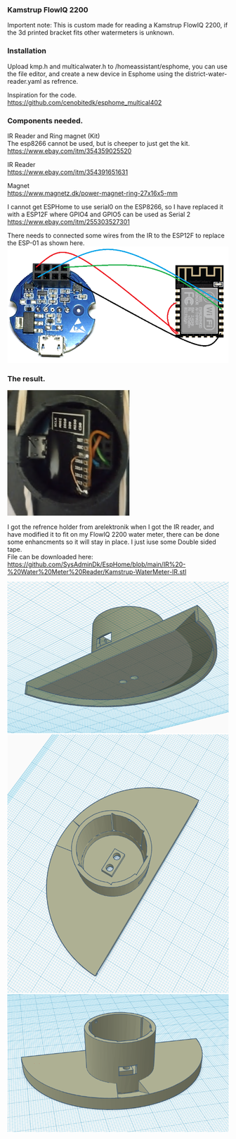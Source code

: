 ### Kamstrup FlowIQ 2200
Importent note: This is custom made for reading a Kamstrup FlowIQ 2200, if the 3d printed bracket fits other watermeters is unknown.  


### Installation
Upload kmp.h and multicalwater.h to /homeassistant/esphome, you can use the file editor, and create a new device in Esphome using the district-water-reader.yaml as refrence.  

Inspiration for the code.  
https://github.com/cenobitedk/esphome_multical402



### Components needed.  

IR Reader and Ring magnet (Kit)  
The esp8266 cannot be used, but is cheeper to just get the kit. https://www.ebay.com/itm/354359025520

IR Reader  
https://www.ebay.com/itm/354391651631

Magnet  
https://www.magnetz.dk/power-magnet-ring-27x16x5-mm


I cannot get ESPHome to use serial0 on the ESP8266, so I have replaced it with a ESP12F where GPIO4 and GPIO5 can be used as Serial 2  
https://www.ebay.com/itm/255303527301



There needs to connected some wires from the IR to the ESP12F to replace the ESP-01 as shown here.  
![Esp12f-IR](https://github.com/SysAdminDk/EspHome/blob/553e320091f953609b2eac8c876f1675a864e334/IR%20-%20Water%20Meter%20Reader/images/Esp12f-IR.png?raw=true)

### The result.

![Esp12f-IR](https://github.com/SysAdminDk/EspHome/blob/553e320091f953609b2eac8c876f1675a864e334/IR%20-%20Water%20Meter%20Reader/images/ESP12-in-place.PNG?raw=true)



I got the refrence holder from arelektronik when I got the IR reader, and have modified it to fit on my FlowIQ 2200 water meter, there can be done some enhancments so it will stay in place. I just iuse some Double sided tape.  
File can be downloaded here: https://github.com/SysAdminDk/EspHome/blob/main/IR%20-%20Water%20Meter%20Reader/Kamstrup-WaterMeter-IR.stl



![3D-Bottom](https://raw.githubusercontent.com/SysAdminDk/EspHome/553e320091f953609b2eac8c876f1675a864e334/IR%20-%20Water%20Meter%20Reader/images/holder-print-bottom.png?raw=true)
![3D-Top](https://raw.githubusercontent.com/SysAdminDk/EspHome/553e320091f953609b2eac8c876f1675a864e334/IR%20-%20Water%20Meter%20Reader/images/holder-print-top.png?raw=true)
![3D](https://raw.githubusercontent.com/SysAdminDk/EspHome/553e320091f953609b2eac8c876f1675a864e334/IR%20-%20Water%20Meter%20Reader/images/holder-print.png?raw=true)
